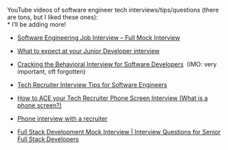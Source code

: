 YouTube videos of software engineer tech interviews/tips/questions (there are tons, but I liked these ones):\
\* I’ll be adding more!
- [Software Engineering Job Interview – Full Mock Interview](https://youtu.be/1qw5ITr3k9E?si=VA07dXKLQP3j8XCU)

- [What to expect at your Junior Developer interview](https://youtu.be/cTatCDnvGBY?si=wFRGm7aYONyKV1VI)

- [Cracking the Behavioral Interview for Software Developers](https://youtu.be/ld0cvWnrVsU?si=UWwKzOl61vE9U04Z)  (IMO: very important, oft forgotten)

- [Tech Recruiter Interview Tips for Software Engineers](https://youtu.be/PsdevwmosGA?si=amrS53pnQRe9Vi4x)

- [How to ACE your Tech Recruiter Phone Screen Interview (What is a phone screen?)](https://youtu.be/niOj6Ag_x1U?si=q6h7yi-PCDmnDBap)

- [Phone interview with a recruiter](https://youtu.be/TFKJ5I4VLjc?si=haT5JRGAS6erxmAj)

- [Full Stack Development Mock Interview | Interview Questions for Senior Full Stack Developers](https://youtu.be/Z-_zdiKIY-Y?si=Awy4gD3J5zznaYpp)
